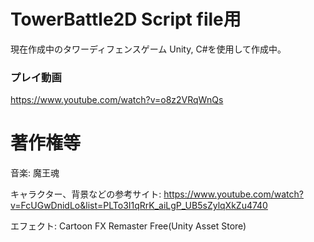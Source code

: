 # TowerBattle2D Script file用

現在作成中のタワーディフェンスゲーム
Unity, C#を使用して作成中。

### プレイ動画
https://www.youtube.com/watch?v=o8z2VRqWnQs

# 著作権等
音楽: 魔王魂

キャラクター、背景などの参考サイト: https://www.youtube.com/watch?v=FcUGwDnidLo&list=PLTo3I1qRrK_aiLgP_UB5sZylqXkZu4740

エフェクト: Cartoon FX Remaster Free(Unity Asset Store)


